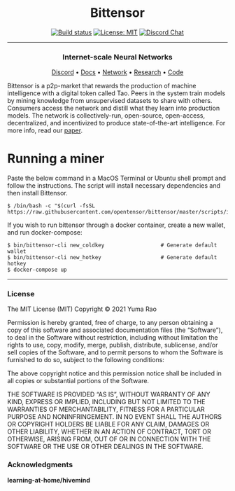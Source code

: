 <div align="center">

# **Bittensor**
[![Build status](https://circleci.com/gh/opentensor/bittensor.svg?style=shield)](https://circleci.com/gh/opentensor/bittensor)
[![License: MIT](https://img.shields.io/badge/License-MIT-yellow.svg)](https://opensource.org/licenses/MIT)
[![Discord Chat](https://img.shields.io/discord/308323056592486420.svg)](https://discord.gg/3rUr6EcvbB)

---

### Internet-scale Neural Networks

[Discord](https://discord.gg/3rUr6EcvbB) • [Docs](https://app.gitbook.com/@opentensor/s/bittensor/) • [Network](https://www.bittensor.com/metagraph) • [Research](https://uploads-ssl.webflow.com/5cfe9427d35b15fd0afc4687/5fa940aea6a95b870067cf09_bittensor.pdf) • [Code](https://github.com/opentensor/BitTensor)

</div>

Bittensor is a p2p-market that rewards the production of machine intelligence with a digital token called Tao. Peers in the system train models by mining knowledge from unsupervised datasets to share with others. Consumers access the network and distill what they learn into production models. The network is collectively-run, open-source, open-access, decentralized, and incentivized to produce state-of-the-art intelligence. For more info, read our [paper](https://uploads-ssl.webflow.com/5cfe9427d35b15fd0afc4687/6021920718efe27873351f68_bittensor.pdf).

# Running a miner

Paste the below command in a MacOS Terminal or Ubuntu shell prompt and follow the instructions. The script will install necessary dependencies and then install Bittensor.
```
$ /bin/bash -c "$(curl -fsSL https://raw.githubusercontent.com/opentensor/bittensor/master/scripts/install.sh)"
```
If you wish to run bittensor through a docker container, create a new wallet, and run docker-compose:
```
$ bin/bittensor-cli new_coldkey                  # Generate default wallet
$ bin/bittensor-cli new_hotkey                   # Generate default hotkey	
$ docker-compose up
```

---

### License
The MIT License (MIT)
Copyright © 2021 Yuma Rao

Permission is hereby granted, free of charge, to any person obtaining a copy of this software and associated documentation files (the “Software”), to deal in the Software without restriction, including without limitation the rights to use, copy, modify, merge, publish, distribute, sublicense, and/or sell copies of the Software, and to permit persons to whom the Software is furnished to do so, subject to the following conditions:

The above copyright notice and this permission notice shall be included in all copies or substantial portions of the Software.

THE SOFTWARE IS PROVIDED “AS IS”, WITHOUT WARRANTY OF ANY KIND, EXPRESS OR IMPLIED, INCLUDING BUT NOT LIMITED TO THE WARRANTIES OF MERCHANTABILITY, FITNESS FOR A PARTICULAR PURPOSE AND NONINFRINGEMENT. IN NO EVENT SHALL THE AUTHORS OR COPYRIGHT HOLDERS BE LIABLE FOR ANY CLAIM, DAMAGES OR OTHER LIABILITY, WHETHER IN AN ACTION OF CONTRACT, TORT OR OTHERWISE, ARISING FROM, OUT OF OR IN CONNECTION WITH THE SOFTWARE OR THE USE OR OTHER DEALINGS IN THE SOFTWARE.


### Acknowledgments
**learning-at-home/hivemind**
